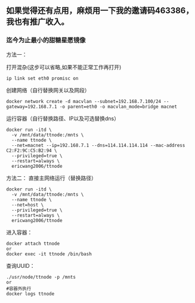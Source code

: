 ## 如果觉得还有点用，麻烦用一下我的邀请码463386，我也有推广收入。

### 迄今为止最小的甜糖星愿镜像

方法一：

打开混杂(这步可以省略,如果不能正常工作再打开)
```
ip link set eth0 promisc on
```
创建网络（自行替换网关以及网段）
```
docker network create -d macvlan --subnet=192.168.7.100/24 --gateway=192.168.7.1 -o parent=eth0 -o macvlan_mode=bridge macnet
```
运行容器（自行替换路径、IP以及可选替换dns）

```
docker run -itd \
  -v /mnt/data/ttnode:/mnts \
  --name ttnode \
  --net=macnet --ip=192.168.7.1 --dns=114.114.114.114 --mac-address C2:F2:9C:C5:B2:94 \
  --privileged=true \
  --restart=always \
  ericwang2006/ttnode
```
方法二： 直接主网络运行（替换路径）
```
docker run -itd \
  -v /mnt/data/ttnode:/mnts \
  --name ttnode \
  --net=host \
  --privileged=true \
  --restart=always \
  ericwang2006/ttnode
```
进入容器：
```
docker attach ttnode
or
docker exec -it ttnode /bin/bash 
```
查询UUID：
```
./usr/node/ttnode -p /mnts
or
#容器外执行
docker logs ttnode
```
